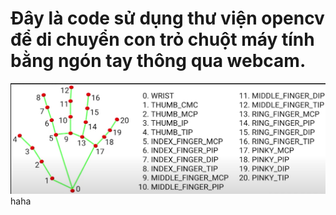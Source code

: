 # Đây là code sử dụng thư viện opencv để di chuyển con trỏ chuột máy tính bằng ngón tay thông qua webcam.
![ảnh](https://raw.githubusercontent.com/thinh2904/Excel/main/a.png)
haha
